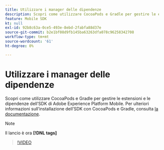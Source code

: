 ```yaml
---
title: Utilizzare i manager delle dipendenze
description: Scopri come utilizzare CocoaPods e Gradle per gestire le estensioni e le dipendenze dell’SDK di Mobile.
feature: Mobile SDK
kt: null
exl-id: 92b8c63a-0ce5-493e-8ebd-2fabfa88d37e
source-git-commit: b2e1bf08d9fb145ba63263dfa078c96258342708
workflow-type: tm+mt
source-wordcount: '61'
ht-degree: 0%

---
```


# Utilizzare i manager delle dipendenze

Scopri come utilizzare CocoaPods e Gradle per gestire le estensioni e le dipendenze dell’SDK di Adobe Experience Platform Mobile. Per ulteriori informazioni sull’installazione dell’SDK con CocoaPods e Gradle, consulta [la documentazione](https://developer.adobe.com/client-sdks/documentation/getting-started/get-the-sdk/).

>[!NOTE]
>
> Il lancio è ora **[!DNL tags]**

>[!VIDEO](https://video.tv.adobe.com/v/26263/?quality=12&learn=on)
